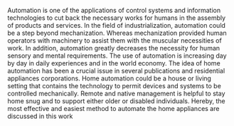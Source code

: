 
Automation is one of the applications of control systems and information technologies to cut back the necessary works for humans in the assembly of products and services. In the field of industrialization, automation could be a step beyond mechanization. Whereas mechanization provided human operators with machinery to assist them with the muscular necessities of work. In addition, automation greatly decreases the necessity for human sensory and mental requirements. The use of automation is increasing day by day in daily experiences and in the world economy. The idea of home automation has been a crucial issue in several publications and residential appliances corporations. Home automation could be a house or living setting that contains the technology to permit devices and systems to be controlled mechanically. Remote and native management is helpful to stay home snug and to support either older or disabled individuals. Hereby, the most effective and easiest method to automate the home appliances are discussed in this work
